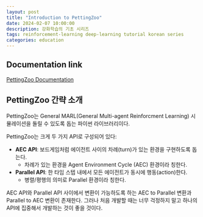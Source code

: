 ```yaml
---
layout: post
title: "Introduction to PettingZoo"
date: 2024-02-07 10:00:00
description: 강화학습의 기초 시리즈
tags: reinforcement-learning deep-learning tutorial korean series
categories: education
---
```



## Documentation link

[PettingZoo Documentation](https://pettingzoo.farama.org/)

## PettingZoo 간략 소개

PettingZoo는 General MARL(General Multi-agent Reinforcment Learning) 시뮬레이션을 돌릴 수 있도록 돕는 파이썬 라이브러리이다.

PettingZoo는 크게 두 가지 API로 구성되어 있다:

- **AEC API**: 보드게임처럼 에이전트 사이의 차례(turn)가 있는 환경을 구현하도록 돕는다.
    - 차례가 있는 환경을 Agent Environment Cycle (AEC) 환경이라 칭한다.
- **Parallel API**: 한 타임 스텝 내에서 모든 에이전트가 동시에 행동(action)한다.
    - 병렬/평행의 의미로 Parallel 환경이라 칭한다.

AEC API와 Parallel API 사이에서 변환이 가능하도록 하는 AEC to Parallel 변환과 Parallel to AEC 변환이 존재한다. 그러나 처음 개발할 때는 너무 걱정하지 말고 하나의 API에 집중해서 개발하는 것이 좋을 것이다.